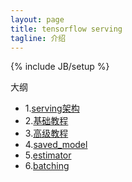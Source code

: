 ```yaml
---
layout: page
title: tensorflow serving 
tagline: 介绍
---
```

{% include JB/setup %}

大纲

- 1.[serving架构](/tensorflow/serving/architecture_overview)
- 2.[基础教程](/tensorflow/serving/serving_basic)
- 3.[高级教程](/tensorflow/serving/serving_advanced)
- 4.[saved_model](/tensorflow/serving/saved_model)
- 5.[estimator](/tensorflow/serving/estimator_saved_model)
- 6.[batching](/tensorflow/serving/batching) 
